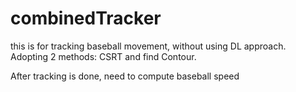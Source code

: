 # combinedTracker

this is for tracking baseball movement, without using DL approach. 
Adopting 2 methods: CSRT and find Contour.

After tracking is done, need to compute baseball speed
